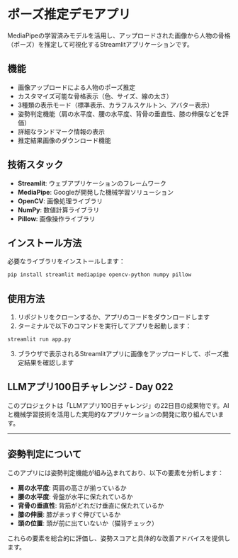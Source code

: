 # ポーズ推定デモアプリ

MediaPipeの学習済みモデルを活用し、アップロードされた画像から人物の骨格（ポーズ）を推定して可視化するStreamlitアプリケーションです。

## 機能

- 画像アップロードによる人物のポーズ推定
- カスタマイズ可能な骨格表示（色、サイズ、線の太さ）
- 3種類の表示モード（標準表示、カラフルスケルトン、アバター表示）
- 姿勢判定機能（肩の水平度、腰の水平度、背骨の垂直性、膝の伸展などを評価）
- 詳細なランドマーク情報の表示
- 推定結果画像のダウンロード機能

## 技術スタック

- **Streamlit**: ウェブアプリケーションのフレームワーク
- **MediaPipe**: Googleが開発した機械学習ソリューション
- **OpenCV**: 画像処理ライブラリ
- **NumPy**: 数値計算ライブラリ
- **Pillow**: 画像操作ライブラリ

## インストール方法

必要なライブラリをインストールします：

```bash
pip install streamlit mediapipe opencv-python numpy pillow
```

## 使用方法

1. リポジトリをクローンするか、アプリのコードをダウンロードします
2. ターミナルで以下のコマンドを実行してアプリを起動します：

```bash
streamlit run app.py
```

3. ブラウザで表示されるStreamlitアプリに画像をアップロードして、ポーズ推定結果を確認します

## LLMアプリ100日チャレンジ - Day 022

このプロジェクトは「LLMアプリ100日チャレンジ」の22日目の成果物です。AIと機械学習技術を活用した実用的なアプリケーションの開発に取り組んでいます。

---

## 姿勢判定について

このアプリには姿勢判定機能が組み込まれており、以下の要素を分析します：

- **肩の水平度**: 両肩の高さが揃っているか
- **腰の水平度**: 骨盤が水平に保たれているか
- **背骨の垂直性**: 背筋がどれだけ垂直に保たれているか
- **膝の伸展**: 膝がまっすぐ伸びているか
- **頭の位置**: 頭が前に出ていないか（猫背チェック）

これらの要素を総合的に評価し、姿勢スコアと具体的な改善アドバイスを提供します。